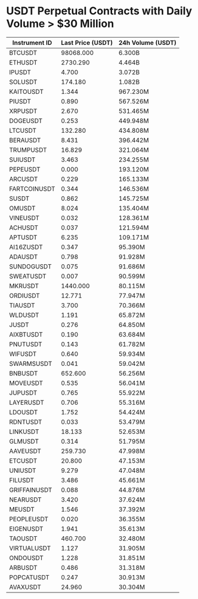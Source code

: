 # USDT Perpetual Contracts with Daily Volume > $30 Million

| Instrument ID | Last Price (USDT) | 24h Volume (USDT) |
|---------------|-------------------|-------------------|
| BTCUSDT | 98068.000 | 6.300B |
| ETHUSDT | 2730.290 | 4.464B |
| IPUSDT | 4.700 | 3.072B |
| SOLUSDT | 174.180 | 1.082B |
| KAITOUSDT | 1.344 | 967.230M |
| PIUSDT | 0.890 | 567.526M |
| XRPUSDT | 2.670 | 531.465M |
| DOGEUSDT | 0.253 | 449.948M |
| LTCUSDT | 132.280 | 434.808M |
| BERAUSDT | 8.431 | 396.442M |
| TRUMPUSDT | 16.829 | 321.064M |
| SUIUSDT | 3.463 | 234.255M |
| PEPEUSDT | 0.000 | 193.120M |
| ARCUSDT | 0.229 | 165.133M |
| FARTCOINUSDT | 0.344 | 146.536M |
| SUSDT | 0.862 | 145.725M |
| OMUSDT | 8.024 | 135.404M |
| VINEUSDT | 0.032 | 128.361M |
| ACHUSDT | 0.037 | 121.594M |
| APTUSDT | 6.235 | 109.171M |
| AI16ZUSDT | 0.347 | 95.390M |
| ADAUSDT | 0.798 | 91.928M |
| SUNDOGUSDT | 0.075 | 91.686M |
| SWEATUSDT | 0.007 | 90.599M |
| MKRUSDT | 1440.000 | 80.115M |
| ORDIUSDT | 12.771 | 77.947M |
| TIAUSDT | 3.700 | 70.366M |
| WLDUSDT | 1.191 | 65.872M |
| JUSDT | 0.276 | 64.850M |
| AIXBTUSDT | 0.190 | 63.684M |
| PNUTUSDT | 0.143 | 61.782M |
| WIFUSDT | 0.640 | 59.934M |
| SWARMSUSDT | 0.041 | 59.042M |
| BNBUSDT | 652.600 | 56.256M |
| MOVEUSDT | 0.535 | 56.041M |
| JUPUSDT | 0.765 | 55.922M |
| LAYERUSDT | 0.706 | 55.316M |
| LDOUSDT | 1.752 | 54.424M |
| RDNTUSDT | 0.033 | 53.479M |
| LINKUSDT | 18.133 | 52.653M |
| GLMUSDT | 0.314 | 51.795M |
| AAVEUSDT | 259.730 | 47.998M |
| ETCUSDT | 20.800 | 47.153M |
| UNIUSDT | 9.279 | 47.048M |
| FILUSDT | 3.486 | 45.661M |
| GRIFFAINUSDT | 0.088 | 44.876M |
| NEARUSDT | 3.420 | 37.624M |
| MEUSDT | 1.546 | 37.392M |
| PEOPLEUSDT | 0.020 | 36.355M |
| EIGENUSDT | 1.941 | 35.613M |
| TAOUSDT | 460.700 | 32.480M |
| VIRTUALUSDT | 1.127 | 31.905M |
| ONDOUSDT | 1.228 | 31.851M |
| ARBUSDT | 0.486 | 31.318M |
| POPCATUSDT | 0.247 | 30.913M |
| AVAXUSDT | 24.960 | 30.304M |
